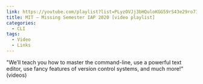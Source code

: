 ```yaml
---
link: https://youtube.com/playlist?list=PLyzOVJj3bHQuloKGG59rS43e29ro7I57J
title: MIT – Missing Semester IAP 2020 [video playlist]
categories:
  - CLI
tags:
  - Video
  - Links
---
```


"We’ll teach you how to master the command-line, use a powerful text editor, use fancy features of version control systems, and much more!" (videos)

